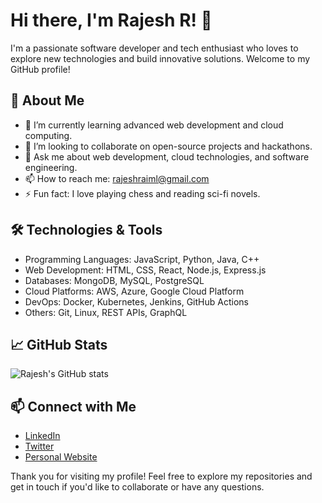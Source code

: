# Hi there, I'm Rajesh R! 👋

I'm a passionate software developer and tech enthusiast who loves to explore new technologies and build innovative solutions. Welcome to my GitHub profile!

## 🚀 About Me

- 🌱 I’m currently learning advanced web development and cloud computing.
- 👯 I’m looking to collaborate on open-source projects and hackathons.
- 💬 Ask me about web development, cloud technologies, and software engineering.
- 📫 How to reach me: [rajeshraiml@gmail.com](mailto:rajeshraiml@gmail.com)
- ⚡ Fun fact: I love playing chess and reading sci-fi novels.

## 🛠 Technologies & Tools

- Programming Languages: JavaScript, Python, Java, C++
- Web Development: HTML, CSS, React, Node.js, Express.js
- Databases: MongoDB, MySQL, PostgreSQL
- Cloud Platforms: AWS, Azure, Google Cloud Platform
- DevOps: Docker, Kubernetes, Jenkins, GitHub Actions
- Others: Git, Linux, REST APIs, GraphQL

## 📈 GitHub Stats

![Rajesh's GitHub stats](https://github-readme-stats.vercel.app/api?username=rajeshraiml01&show_icons=true&theme=radical)

## 📫 Connect with Me

- [LinkedIn](https://www.linkedin.com/in/rajeshraiml01)
- [Twitter](https://twitter.com/rajeshraiml01)
- [Personal Website](https://www.rajeshraiml01.com)

Thank you for visiting my profile! Feel free to explore my repositories and get in touch if you'd like to collaborate or have any questions.
